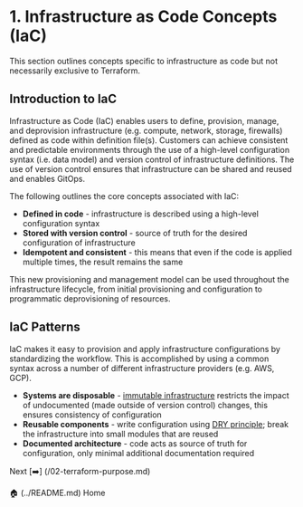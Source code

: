 # 1. Infrastructure as Code Concepts (IaC)

This section outlines concepts specific to infrastructure as code but not necessarily exclusive to Terraform. 

## Introduction to IaC

Infrastructure as Code (IaC) enables users to define, provision, manage, and deprovision infrastructure (e.g. compute, network, storage, firewalls) defined as code within definition file(s). Customers can achieve consistent and predictable environments through the use of a high-level configuration syntax (i.e. data model) and version control of infrastructure definitions. The use of version control ensures that infrastructure can be shared and reused and enables GitOps. 

The following outlines the core concepts associated with IaC:

*   **Defined in code** - infrastructure is described using a high-level configuration syntax
*   **Stored with version control** - source of truth for the desired configuration of infrastructure
*   **Idempotent and consistent** - this means that even if the code is applied multiple times, the result remains the same

This new provisioning and management model can be used throughout the infrastructure lifecycle, from initial provisioning and configuration to programmatic deprovisioning of resources. 

## IaC Patterns

IaC makes it easy to provision and apply infrastructure configurations by standardizing the workflow. This is accomplished by using a common syntax across a number of different infrastructure providers (e.g. AWS, GCP). 

*   **Systems are disposable** - [immutable infrastructure](https://technicloud.com/2018/01/09/delving-into-immutable-infrastructure/) restricts the impact of undocumented (made outside of version control) changes, this ensures consistency of configuration
*   **Reusable components** - write configuration using [DRY principle](https://thevaluable.dev/dry-principle-cost-benefit-example/); break the infrastructure into small modules that are reused
*   **Documented architecture** - code acts as source of truth for configuration, only minimal additional documentation required

Next [➡️] (/02-terraform-purpose.md) 

🏠 (../README.md) Home